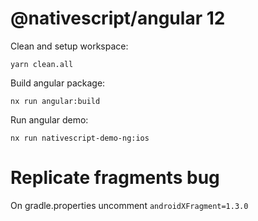 # @nativescript/angular 12

Clean and setup workspace:

```
yarn clean.all
```

Build angular package:

```
nx run angular:build
```

Run angular demo:

```
nx run nativescript-demo-ng:ios
```

# Replicate fragments bug
On gradle.properties uncomment `androidXFragment=1.3.0`
